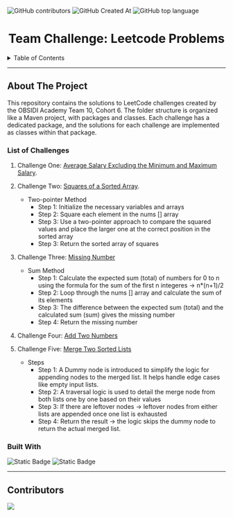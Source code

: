 ![GitHub contributors](https://img.shields.io/github/contributors/JideMartins/leetcode_challenges_team_10?style=for-the-badge)   ![GitHub Created At](https://img.shields.io/github/created-at/JideMartins/leetcode_challenges_team_10?style=for-the-badge) ![GitHub top language](https://img.shields.io/github/languages/top/jidemartins/leetcode_challenges_team_10?style=for-the-badge)



<h1 align="center"> Team Challenge: Leetcode Problems </h1>

<!-- TABLE OF CONTENTS -->
<details>
  <summary>Table of Contents</summary>
  <ol>
    <li>
      <a href="#about-the-project">About</a>
      <ul>
        <li><a href="#list-of-challenges">List of Challenges</a></li>
        <li><a href="#built-with">Built With</a></li>
      </ul>
    </li>
    <li><a href="#contributors">Contributors</a></li>
  </ol>
</details>

<hr>

<!-- ABOUT THE PROJECT -->
## About The Project
This repository contains the solutions to LeetCode challenges created by the OBSIDI Academy Team 10, Cohort 6. The folder structure is organized like a Maven project, with packages and classes. Each challenge has a dedicated package, and the solutions for each challenge are implemented as classes within that package.


### List of Challenges
1. Challenge One: [Average Salary Excluding the Minimum and Maximum Salary](https://leetcode.com/problems/average-salary-excluding-the-minimum-and-maximum-salary/description/).
2. Challenge Two: [Squares of a Sorted Array](https://leetcode.com/problems/squares-of-a-sorted-array/description/).

    * Two-pointer Method
      * Step 1: Initialize the necessary variables and arrays
      * Step 2: Square each element in the nums [] array
      * Step 3: Use a two-pointer approach to compare the squared values and place the larger one at the correct position in the sorted array
      * Step 3: Return the sorted array of squares

3. Challenge Three: [Missing Number](https://leetcode.com/problems/missing-number/description/) 

    * Sum Method
        * Step 1: Calculate the expected sum (total) of numbers for 0 to n using the formula for the sum of the first n integeres -> n*(n+1)/2
        * Step 2: Loop through the nums [] array and calculate the sum of its elements
        * Step 3: The difference between the expected sum (total) and the calculated sum (sum) gives the missing number
        * Step 4: Return the missing number

4. Challenge Four: [Add Two Numbers](https://leetcode.com/problems/add-two-numbers/description/)
5. Challenge Five: [Merge Two Sorted Lists](https://leetcode.com/problems/merge-two-sorted-lists/description/)
   * Steps
        * Step 1: A Dummy node is introduced to simplify the logic for appending nodes to the merged list. It helps handle edge cases like empty input lists.
        * Step 2: A traversal logic is used to detail the merge node from both lists one by one based on their values
        * Step 3: If there are leftover nodes -> leftover nodes from either lists are appended once one list is exhausted 
        * Step 4: Return the result -> the logic skips the dummy node to return the actual merged list.
  


### Built With
![Static Badge](https://img.shields.io/badge/java-orange?style=for-the-badge)
![Static Badge](https://img.shields.io/badge/Maven-black?style=for-the-badge&logo=apachemaven)

<hr>

<!-- CONTRIBUTING -->
## Contributors

<a href = "https://github.com/JideMartins/leetcode_challenges_team_10/graphs/contributors">
  <img src = "https://contrib.rocks/image?repo=JideMartins/leetcode_challenges_team_10"/>
</a>



